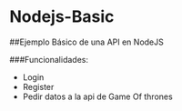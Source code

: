 # Nodejs-Basic

##Ejemplo Básico de una API en NodeJS

###Funcionalidades:

- Login 
- Register 
- Pedir datos a la api de Game Of thrones 
